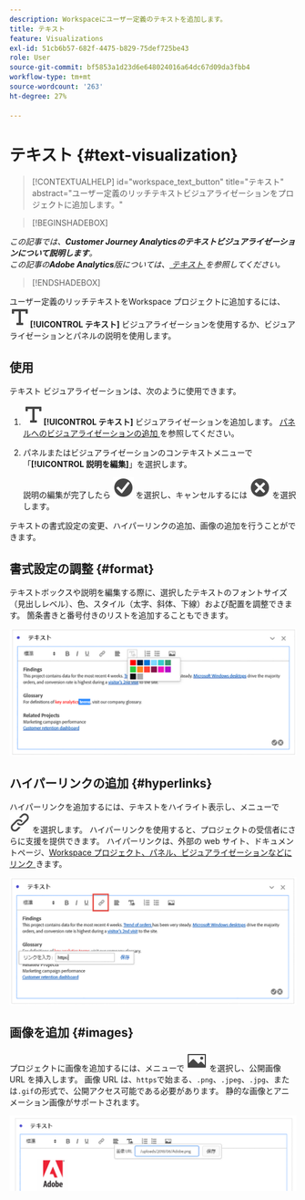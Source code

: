```yaml
---
description: Workspaceにユーザー定義のテキストを追加します。
title: テキスト
feature: Visualizations
exl-id: 51cb6b57-682f-4475-b829-75def725be43
role: User
source-git-commit: bf5853a1d23d6e648024016a64dc67d09da3fbb4
workflow-type: tm+mt
source-wordcount: '263'
ht-degree: 27%

---
```


# テキスト {#text-visualization}

<!-- markdownlint-disable MD034 -->

>[!CONTEXTUALHELP]
>id="workspace_text_button"
>title="テキスト"
>abstract="ユーザー定義のリッチテキストビジュアライゼーションをプロジェクトに追加します。"

<!-- markdownlint-enable MD034 -->


>[!BEGINSHADEBOX]

*この記事では、**Customer Journey Analyticsのテキストビジュアライゼーションについて説明します**。<br/> この記事の&#x200B;**Adobe Analytics**版については、[ テキスト ](https://experienceleague.adobe.com/en/docs/analytics/analyze/analysis-workspace/visualizations/text) を参照してください。*

>[!ENDSHADEBOX]


ユーザー定義のリッチテキストをWorkspace プロジェクトに追加するには、![ テキスト ](/help/assets/icons/Text.svg)**[!UICONTROL テキスト]** ビジュアライゼーションを使用するか、ビジュアライゼーションとパネルの説明を使用します。

## 使用

テキスト ビジュアライゼーションは、次のように使用できます。

1. ![ テキスト ](/help/assets/icons/Text.svg)**[!UICONTROL テキスト]** ビジュアライゼーションを追加します。 [ パネルへのビジュアライゼーションの追加 ](freeform-analysis-visualizations.md#add-visualizations-to-a-panel) を参照してください。

1. パネルまたはビジュアライゼーションのコンテキストメニューで「**[!UICONTROL 説明を編集]**」を選択します。

   説明の編集が完了したら ![CheckmarkCircle](/help/assets/icons/CheckmarkCircle.svg) を選択し、キャンセルするには ![CloseCircle](/help/assets/icons/CloseCircle.svg) を選択します。

テキストの書式設定の変更、ハイパーリンクの追加、画像の追加を行うことができます。

## 書式設定の調整 {#format}

テキストボックスや説明を編集する際に、選択したテキストのフォントサイズ（見出しレベル）、色、スタイル（太字、斜体、下線）および配置を調整できます。 箇条書きと番号付きのリストを追加することもできます。

![ テキストカラーパレットをハイライト表示するWorkspace プロジェクトのテキストオプション ](assets/format.png)

## ハイパーリンクの追加 {#hyperlinks}

ハイパーリンクを追加するには、テキストをハイライト表示し、メニューで ![ リンク ](/help/assets/icons/Link.svg) を選択します。 ハイパーリンクを使用すると、プロジェクトの受信者にさらに支援を提供できます。 ハイパーリンクは、外部の web サイト、ドキュメントページ、[Workspace プロジェクト、パネル、ビジュアライゼーションなどにリンク ](/help/analysis-workspace/curate-share/shareable-links.md) きます。

![ リンクアイコンがハイライト表示されたテキストオプション ](assets/hyperlink.png)

## 画像を追加 {#images}

プロジェクトに画像を追加するには、メニューで ![ 画像 ](/help/assets/icons/Image.svg) を選択し、公開画像 URL を挿入します。 画像 URL は、`https`で始まる、`.png`、`.jpeg`、`.jpg`、または`.gif`の形式で、公開アクセス可能である必要があります。 静的な画像とアニメーション画像がサポートされます。

![ 画像アイコンが選択されたテキストオプション ](assets/image.png)
